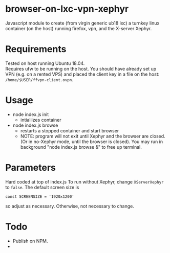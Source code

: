 # browser-on-lxc-vpn-xephyr

Javascript module to create (from virgin generic ub18 lxc) a turnkey linux container (on the host) running firefox, vpn, and the X-server Xephyr.

# Requirements

Tested on host running Ubuntu 18.04.  
Requires ufw to be running on the host.
You should have already set up VPN (e.g. on a rented VPS)
and placed the client key in a file on the host: 
`/home/$USER/ffvpn-client.ovpn`.

# Usage

 - node index.js init
   - intialiizes container
 - node index.js browse
   - restarts a stopped container and start browser
   - NOTE: program will not exit until Xephyr and the browser are closed.
      (Or in no-Xephyr mode, until the browser is closed).
      You may run in background "node index.js browse &" to free up terminal.
      
# Parameters

Hard coded at top of index.js
To run without Xephyr, change `XServerXephyr` to  `false`.
The default screen size is 
```
const SCREENSIZE = '1920x1200'
```
so adjust as necessary.
Otherwise, not necessary to change.

# Todo

- Publish on NPM.
- 
